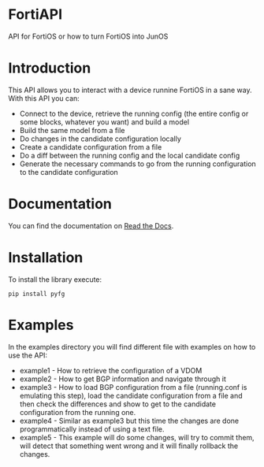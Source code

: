 FortiAPI
========

API for FortiOS or how to turn FortiOS into JunOS

Introduction
============

This API allows you to interact with a device runnine FortiOS in a sane way. With this API you can:

* Connect to the device, retrieve the running config (the entire config or some blocks, whatever you want) and build a model
* Build the same model from a file
* Do changes in the candidate configuration locally
* Create a candidate configuration from a file
* Do a diff between the running config and the local candidate config
* Generate the necessary commands to go from the running configuration to the candidate configuration

Documentation
=============

You can find the documentation on [Read the Docs](http://pyfg.readthedocs.org/en/latest/index.html).

Installation
============

To install the library execute:

```
pip install pyfg
```

Examples
========

In the examples directory you will find different file with examples on how to use the API:

* example1 - How to retrieve the configuration of a VDOM
* example2 - How to get BGP information and navigate through it
* example3 - How to load BGP configuration from a file (running.conf is emulating this step), load the candidate configuration from a file and then check the differences and show to get to the candidate configuration from the running one.
* example4 - Similar as example3 but this time the changes are done programmatically instead of using a text file.
* example5 - This example will do some changes, will try to commit them, will detect that something went wrong and it will finally rollback the changes.

